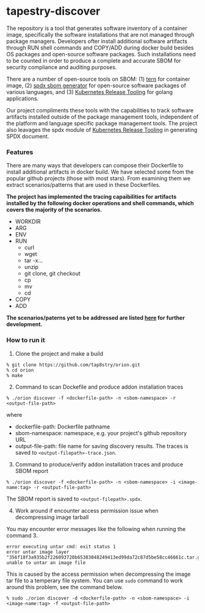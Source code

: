 # tapestry-discover 

The repository is a tool that generates software inventory of a container image, specifically the software installations that are not managed through package managers. Developers ofter install additional software artifacts through RUN shell commands and COPY/ADD during docker build besides OS packages and open-source software packages. Such installations need to be counted in order to produce a complete and accurate SBOM for security compliance and auditing purposes. 

There are a number of open-source tools on SBOM: (1) [tern](https://github.com/tern-tools/tern) for container image, (2) [spdx sbom generator](https://github.com/spdx/spdx-sbom-generator) for open-source software packages of various languages, and (3) [Kubernetes Release Tooling](https://github.com/kubernetes/release) for golang applications.

Our project compliments these tools with the capabilities to track software artifacts installed outside of the package management tools, independent of the platform and language specific package management tools. The project also leavages the spdx module of [Kubernetes Release Tooling](https://github.com/kubernetes/release) in generating SPDX document.


### Features

There are many ways that developers can compose their Dockerfile to install additional artifacts in docker build. We have selected some from the popular github projects (those with most stars). From examining them we extract scenarios/patterns that are used in these Dockerfiles. 

**The project has implemented the tracing capaibilities for artifacts installed by the following docker operations and shell commands, which covers the majority of the scenarios.**

- WORKDIR
- ARG
- ENV
- RUN
    - curl
    - wget
    - tar -x...
    - unzip
    - git clone, git checkout
    - cp
    - mv 
    - cd 
- COPY
- ADD

**The scenarios/paterns yet to be addressed are listed [here](https://github.com/tap8stry/orion/blob/main/doc/new-scenarios.md) for further development.**


### How to run it

1. Clone the project and make a build

```
% git clone https://github.com/tap8stry/orion.git
% cd orion
% make
```

2. Command to scan Dockefile and produce addon installation traces

```
% ./orion discover -f <dockerfile-path> -n <sbom-namespace> -r <output-file-path>
```

where 
- dockerfile-path: Dockerfile pathname
- sbom-namespace: namespace, e.g. your project's github repository URL
- output-file-path: file name for saving discovery results. The traces is saved to `<output-filepath>-trace.json`.

3. Command to produce/verify addon installation traces and produce SBOM report

```
% ./orion discover -f <dockerfile-path> -n <sbom-namespace> -i <image-name:tag> -r <output-file-path>
```
The SBOM report is saved to `<output-filepath>.spdx`.

4. Work around if encounter access permission issue when decompressing image tarball

You may encounter error messages like the following when running the command 3. 

```
error executing untar cmd: exit status 1
error untar image layer "356f18f3a935b2f226093720b65383048249413ed99da72c87d5be58cc46661c.tar.gz": unable to untar an image file
```

This is caused by the access permission when decompressing the image tar file to a temperary file system. You can use `sudo` command to work around this problem, see the command below.

```
% sudo ./orion discover -d <dockerfile-path> -n <sbom-namespace> -i <image-name:tag> -f <output-file-path>
```